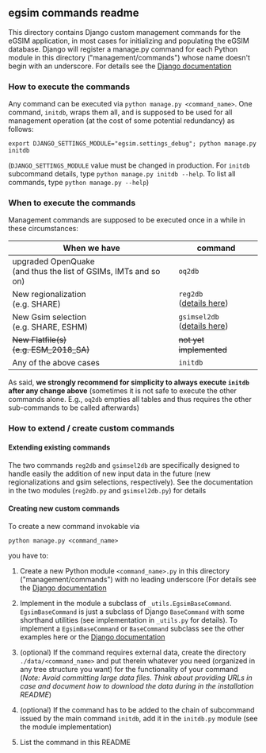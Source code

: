 ## egsim commands readme

This directory contains Django custom management commands
for the eGSIM application, in most cases for initializing and populating the
eGSIM database. Django will register a manage.py
command for each Python module in this directory
("management/commands") whose name doesn't begin with an
underscore.
For details see the [Django documentation](https://docs.djangoproject.com/en/2.2/howto/custom-management-commands/)


### How to execute the commands

Any command can be executed via `python manage.py <command_name>`. One command,
`initdb`, wraps them all, and is supposed to be used for all
management operation (at the cost of some potential redundancy) as follows:
```
export DJANGO_SETTINGS_MODULE="egsim.settings_debug"; python manage.py initdb
```
(`DJANGO_SETTINGS_MODULE` value must be changed in production.
For `initdb` subcommand details, type `python manage.py initdb --help`.
To list all commands, type `python manage.py --help`)

### When to execute the commands

Management commands are supposed to be executed once
in a while in these circumstances:

When we have | command
--- | ---
upgraded OpenQuake<br/>(and thus the list of GSIMs, IMTs and so on) | `oq2db`
New regionalization<br/>(e.g. SHARE) | `reg2db`<br/>([details here](#Extending-existing-commands))
New Gsim selection<br/>(e.g. SHARE, ESHM) | `gsimsel2db`<br/>([details here](#Extending-existing-commands))
~~New Flatfile(s)<br/>(e.g. ESM_2018_SA)~~ | ~~not yet implemented~~
Any of the above cases | `initdb`

As said, **we strongly recommend for simplicity to always execute
`initdb` after any change above** (sometimes it is not safe
to execute the other commands alone. E.g., `oq2db` empties all
tables and thus requires the other sub-commands
to be called afterwards)

### How to extend / create custom commands

#### Extending existing commands

The two commands `reg2db` and `gsimsel2db` are specifically designed to handle
easily the addition of new input data in the
future (new regionalizations and gsim selections, respectively).
See the documentation in the two modules (`reg2db.py` and
`gsimsel2db.py`) for details

#### Creating new custom commands

To create a new command invokable via
```
python manage.py <command_name>
```
you have to:

1. Create a new Python module `<command_name>.py`
   in this directory ("management/commands") with no leading
   underscore (For details see  the [Django documentation](
   https://docs.djangoproject.com/en/2.2/howto/custom-management-commands/)
   
2. Implement in the module a subclass of `_utils.EgsimBaseCommand`.
   `EgsimBaseCommand` is just a subclass of Django `BaseCommand`
   with some shorthand utilities (see implementation in `_utils.py` for details).
   To implement a `EgsimBaseCommand` or `BaseCommand` subclass see the
   other examples here or the [Django documentation](
   https://docs.djangoproject.com/en/2.2/howto/custom-management-commands/)

3. (optional) If the command requires external data, create the
   directory `./data/<command_name>` and put therein whatever you
   need (organized in any tree structure you want) for the functionality of
   your command (*Note: Avoid committing large data files.
   Think about providing URLs in case and document how to download
   the data during in the installation README*)

4. (optional) If the command has to be added to the chain of
   subcommand issued by the main command `initdb`, add it
   in the `initdb.py` module (see the module implementation) 
   <!-- Avoid trying to add (sub)commands automatically based on e.g., a
    scan of the commands directory: first you want to have control over the
    execution order, second you might want to implement some command
    that is not part of the main initialization chain -->
    
5. List the command in this README

